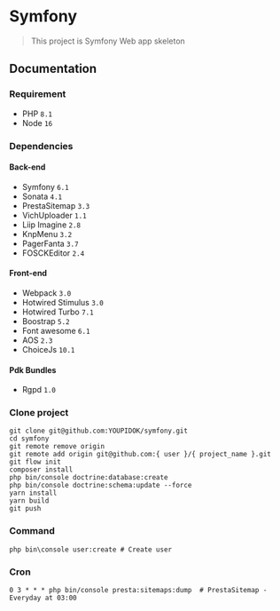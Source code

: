 # Symfony
> This project is Symfony Web app skeleton
## Documentation
### Requirement
* PHP ``8.1``
* Node ``16``
### Dependencies
#### Back-end
* Symfony ``6.1``
* Sonata ``4.1``
* PrestaSitemap ``3.3``
* VichUploader ``1.1``
* Liip Imagine ``2.8``
* KnpMenu ``3.2``
* PagerFanta ``3.7``
* FOSCKEditor ``2.4``

#### Front-end
* Webpack ``3.0``
* Hotwired Stimulus ``3.0``
* Hotwired Turbo ``7.1``
* Boostrap ``5.2``
* Font awesome ``6.1``
* AOS ``2.3``
* ChoiceJs ``10.1``

#### Pdk Bundles
* Rgpd ``1.0``

### Clone project
```shell
git clone git@github.com:YOUPIDOK/symfony.git
cd symfony
git remote remove origin
git remote add origin git@github.com:{ user }/{ project_name }.git
git flow init
composer install
php bin/console doctrine:database:create
php bin/console doctrine:schema:update --force
yarn install
yarn build
git push
```
### Command
```shell
php bin\console user:create # Create user
```
### Cron
```
0 3 * * * php bin/console presta:sitemaps:dump  # PrestaSitemap - Everyday at 03:00
```